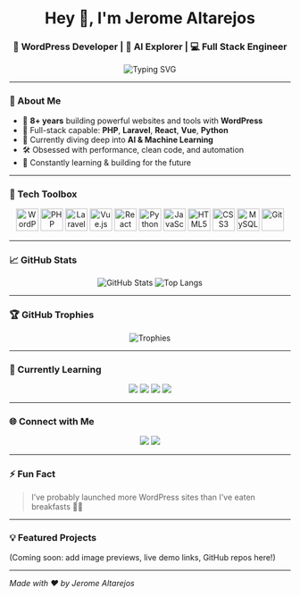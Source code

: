 <h1 align="center">Hey 👋, I'm Jerome Altarejos</h1>
<h3 align="center">🚀 WordPress Developer | 🧠 AI Explorer | 💻 Full Stack Engineer</h3>

<p align="center">
  <img src="https://readme-typing-svg.herokuapp.com?font=Fira+Code&size=24&pause=1000&color=58A6FF&center=true&vCenter=true&width=435&lines=8%2B+Years+WordPress+Experience;Laravel+%7C+Vue+%7C+React+%7C+Python;Learning+AI+and+ML;Lifelong+Code+Nerd+%F0%9F%98%80" alt="Typing SVG" />
</p>

---

### 🔧 About Me

- 🎯 **8+ years** building powerful websites and tools with **WordPress**
- 🧩 Full-stack capable: **PHP**, **Laravel**, **React**, **Vue**, **Python**
- 🤖 Currently diving deep into **AI & Machine Learning**
- 🛠️ Obsessed with performance, clean code, and automation
- 🌱 Constantly learning & building for the future

---

### 🧰 Tech Toolbox

<div align="center">
  <img src="https://cdn.jsdelivr.net/gh/devicons/devicon/icons/wordpress/wordpress-original.svg" width="40" alt="WordPress" />
  <img src="https://cdn.jsdelivr.net/gh/devicons/devicon/icons/php/php-original.svg" width="40" alt="PHP" />
  <img src="https://cdn.jsdelivr.net/gh/devicons/devicon/icons/laravel/laravel-plain.svg" width="40" alt="Laravel" />
  <img src="https://cdn.jsdelivr.net/gh/devicons/devicon/icons/vuejs/vuejs-original.svg" width="40" alt="Vue.js" />
  <img src="https://cdn.jsdelivr.net/gh/devicons/devicon/icons/react/react-original.svg" width="40" alt="React" />
  <img src="https://cdn.jsdelivr.net/gh/devicons/devicon/icons/python/python-original.svg" width="40" alt="Python" />
  <img src="https://cdn.jsdelivr.net/gh/devicons/devicon/icons/javascript/javascript-original.svg" width="40" alt="JavaScript" />
  <img src="https://cdn.jsdelivr.net/gh/devicons/devicon/icons/html5/html5-original.svg" width="40" alt="HTML5" />
  <img src="https://cdn.jsdelivr.net/gh/devicons/devicon/icons/css3/css3-original.svg" width="40" alt="CSS3" />
  <img src="https://cdn.jsdelivr.net/gh/devicons/devicon/icons/mysql/mysql-original.svg" width="40" alt="MySQL" />
  <img src="https://cdn.jsdelivr.net/gh/devicons/devicon/icons/git/git-original.svg" width="40" alt="Git" />
</div>

---

### 📈 GitHub Stats

<p align="center">
  <img src="https://github-readme-stats.vercel.app/api?username=jeromealtarejos&show_icons=true&theme=tokyonight" alt="GitHub Stats" />
  <img src="https://github-readme-stats.vercel.app/api/top-langs/?username=jeromealtarejos&layout=compact&theme=tokyonight" alt="Top Langs" />
</p>

---

### 🏆 GitHub Trophies

<p align="center">
  <img src="https://github-profile-trophy.vercel.app/?username=jeromealtarejos&theme=onedark&no-frame=true&column=7&margin-w=5" alt="Trophies" />
</p>

---

### 🚀 Currently Learning

<p align="center">
  <img src="https://img.shields.io/badge/-Machine%20Learning-yellow?style=for-the-badge&logo=scikit-learn&logoColor=black" />
  <img src="https://img.shields.io/badge/-OpenAI-5c5ce0?style=for-the-badge&logo=openai&logoColor=white" />
  <img src="https://img.shields.io/badge/-LangChain-ffcc00?style=for-the-badge&logo=python&logoColor=black" />
  <img src="https://img.shields.io/badge/-HuggingFace-fccf00?style=for-the-badge&logo=huggingface&logoColor=black" />
</p>

---

### 🌐 Connect with Me

<p align="center">
  <a href="[https://linkedin.com/in/jeromealtarejos](https://www.linkedin.com/in/jerome-altarejos-b79041125/)"><img src="https://img.shields.io/badge/-LinkedIn-blue?style=for-the-badge&logo=linkedin&logoColor=white" /></a>
  <a href="mailto:brojeromealtarejos@gmail.com"><img src="https://img.shields.io/badge/-Email-red?style=for-the-badge&logo=gmail&logoColor=white" /></a>
</p>

---

### ⚡ Fun Fact

> I’ve probably launched more WordPress sites than I've eaten breakfasts 🍳😄

---

### 💡 Featured Projects
(Coming soon: add image previews, live demo links, GitHub repos here!)

---

*Made with ❤️ by Jerome Altarejos*
